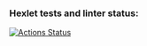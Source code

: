 ### Hexlet tests and linter status:
[![Actions Status](https://github.com/98Alex/data-analytics-project-92/actions/workflows/hexlet-check.yml/badge.svg)](https://github.com/98Alex/data-analytics-project-92/actions)